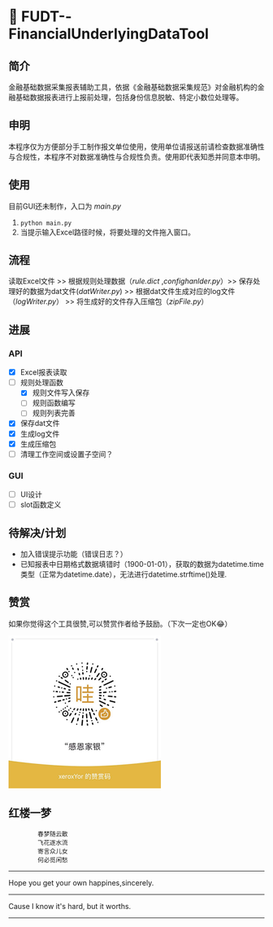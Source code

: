# 🧰 FUDT--FinancialUnderlyingDataTool

## 简介
金融基础数据采集报表辅助工具，依据《金融基础数据采集规范》对金融机构的金融基础数据报表进行上报前处理，包括身份信息脱敏、特定小数位处理等。

## 申明
本程序仅为方便部分手工制作报文单位使用，使用单位请报送前请检查数据准确性与合规性，本程序不对数据准确性与合规性负责。使用即代表知悉并同意本申明。

## 使用
目前GUI还未制作，入口为 *main.py*  
  1. `python main.py`
  2. 当提示输入Excel路径时候，将要处理的文件拖入窗口。
   

## 流程
读取Excel文件 >> 根据规则处理数据（*rule.dict* ,*confighanlder.py*）>> 保存处理好的数据为dat文件(*datWriter.py*) >> 根据dat文件生成对应的log文件（*logWriter.py*） >> 将生成好的文件存入压缩包（*zipFile.py*）

## 进展
### API
- [X] Excel报表读取
- [ ] 规则处理函数
  - [X] 规则文件写入保存
  - [ ] 规则函数编写
  - [ ] 规则列表完善 
- [X] 保存dat文件
- [x] 生成log文件
- [X] 生成压缩包
- [ ] 清理工作空间或设置子空间？
### GUI
- [ ] UI设计
- [ ] slot函数定义

## 待解决/计划
  + 加入错误提示功能（错误日志？）
  + 已知报表中日期格式数据填错时（1900-01-01），获取的数据为datetime.time类型（正常为datetime.date），无法进行datetime.strftime()处理.
 
## 赞赏
如果你觉得这个工具很赞,可以赞赏作者给予鼓励。（下次一定也OK:joy:）

<img src="donate.png">

## 红楼一梦
            春梦随云散
            飞花逐水流
            寄言众儿女
            何必觅闲愁
***
Hope you get your own happines,sincerely.
***
Cause I know it's hard, but it worths.
***